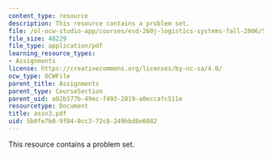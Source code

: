```yaml
---
content_type: resource
description: This resource contains a problem set.
file: /ol-ocw-studio-app/courses/esd-260j-logistics-systems-fall-2006/5b0fe7b09f840cc372c8249bbd8e6082_assn3.pdf
file_size: 48229
file_type: application/pdf
learning_resource_types:
- Assignments
license: https://creativecommons.org/licenses/by-nc-sa/4.0/
ocw_type: OCWFile
parent_title: Assignments
parent_type: CourseSection
parent_uid: a92b377b-49ec-f493-2819-a0eccafc511e
resourcetype: Document
title: assn3.pdf
uid: 5b0fe7b0-9f84-0cc3-72c8-249bbd8e6082
---
```

This resource contains a problem set.